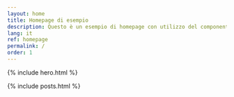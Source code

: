```yaml
---
layout: home
title: Homepage di esempio
description: Questo è un esempio di homepage con utilizzo del componente "hero"
lang: it
ref: homepage
permalink: /
order: 1
---
```


{% include hero.html %}

<main class="container my-4" markdown="1">

{% include posts.html %}

</main>

